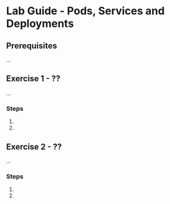 # Lab Guide - Pods, Services and Deployments

## Prerequisites
...

## Exercise 1 - ??
...

### Steps

1. 
2. 

## Exercise 2 - ??
...

### Steps

1. 
2. 